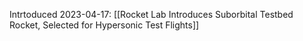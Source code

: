 Intrtoduced 2023-04-17: [[Rocket Lab Introduces Suborbital Testbed Rocket, Selected for Hypersonic Test Flights]]